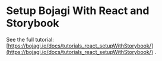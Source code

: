 # Setup Bojagi With React and Storybook

See the full tutorial: [https://bojagi.io/docs/tutorials_react_setupWithStorybook/](https://bojagi.io/docs/tutorials_react_setupWithStorybook/)
.
